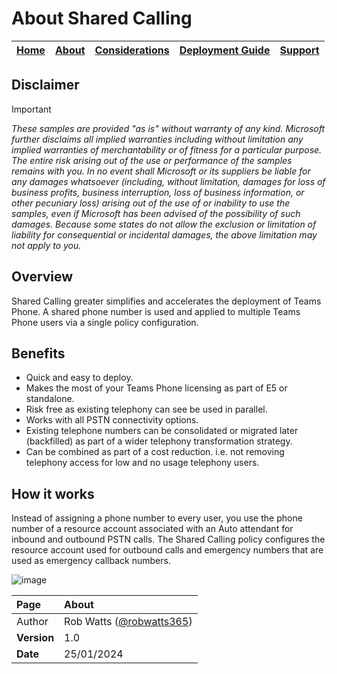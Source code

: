 # About Shared Calling

| [Home](README.md) | [About](about.md) | [Considerations](considerations.md) | [Deployment Guide](deployment.md) | [Support](support.md) | 
| --- | --- | --- | --- | --- |

## Disclaimer
> [!IMPORTANT]
> _These samples are provided "as is" without warranty of any kind. Microsoft further disclaims all implied warranties including without limitation any implied warranties of merchantability or of fitness for a particular purpose. The entire risk arising out of the use or performance of the samples remains with you. In no event shall Microsoft or its suppliers be liable for any damages whatsoever (including, without limitation, damages for loss of business profits, business interruption, loss of business information, or other pecuniary loss) arising out of the use of or inability to use the samples, even if Microsoft has been advised of the possibility of such damages. Because some states do not allow the exclusion or limitation of liability for consequential or incidental damages, the above limitation may not apply to you._

## Overview
Shared Calling greater simplifies and accelerates the deployment of Teams Phone. A shared phone number is used and applied to multiple Teams Phone users via a single policy configuration.

## Benefits
* Quick and easy to deploy.
* Makes the most of your Teams Phone licensing as part of E5 or standalone.
* Risk free as existing telephony can see be used in parallel.
* Works with all PSTN connectivity options.
* Existing telephone numbers can be consolidated or migrated later (backfilled) as part of a wider telephony transformation strategy. 
* Can be combined as part of a cost reduction. i.e. not removing telephony access for low and no usage telephony users.

## How it works
Instead of assigning a phone number to every user, you use the phone number of a resource account associated with an Auto attendant for inbound and outbound PSTN calls. The Shared Calling policy configures the resource account used for outbound calls and emergency numbers that are used as emergency callback numbers.

![image](https://github.com/robwatts365/MicrosoftTeamsPhone-ConfigureSharedCalling/assets/65971102/964b3c58-12d1-4df7-b613-bfdd65e64e65)

| Page | About |
| :--- | :--- |
| Author | Rob Watts ([@robwatts365](https://github.com/robwatts365)) |
| **Version** | 1.0 |
| **Date** | 25/01/2024 |



